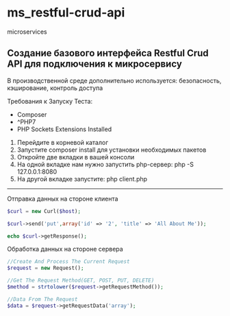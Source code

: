 # ms_restful-crud-api
 microservices
 
## Создание базового интерфейса Restful Crud API для подключения к микросервису

В производственной среде дополнительно используется: безопасность, кэширование, контроль доступа

Требования к Запуску Теста:<br>
- Composer<br>
- ^PHP7<br>
- PHP Sockets Extensions Installed<br>

1. Перейдите в корневой каталог
2. Запустите composer install для установки необходимых пакетов
3. Откройте две вкладки в вашей консоли
4. На одной вкладке нам нужно запустить php-сервер: php -S 127.0.0.1:8080
5. На другой вкладке запустите: php client.php

___________________________________________________________________________________________

Отправка данных на стороне клиента
```php
$curl = new Curl($host);

$curl->send('put',array('id' => '2', 'title' => 'All About Me'));

echo $curl->getResponse();
```

Обработка данных на стороне сервера
```php
//Create And Process The Current Request
$request = new Request();

//Get The Request Method(GET, POST, PUT, DELETE)
$method = strtolower($request->getRequestMethod());

//Data From The Request
$data = $request->getRequestData('array');
```
